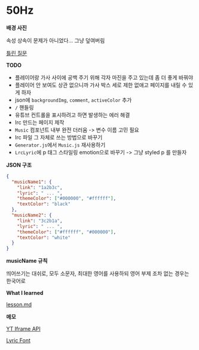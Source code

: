 # 50Hz

**배경 사진**

속성 상속이 문제가 아니었다... 그냥 덮여버림

[틀린 질문](https://images.unsplash.com/photo-1604604178488-03a6e925991e?ixlib=rb-4.0.3&ixid=MnwxMjA3fDB8MHxwaG90by1wYWdlfHx8fGVufDB8fHx8&auto=format&fit=crop&w=1187&q=80)

**TODO**

- 플레이어랑 가사 사이에 공백 주기 위해 각자 마진을 주고 있는데 좀 더 좋게 바꿔야
- 플레이어 안 보여도 상관 없으니까 가사 박스 세로 제한 없애고 페이지를 내릴 수 있게 하자
- json에 `backgroundImg`, `comment`, `activeColor` 추가
- `/` 핸들링
- 유튜브 컨트롤을 표시하려고 하면 발생하는 에러 해결
- lrc 만드는 페이지 제작
- `Music` 컴포넌트 내부 완전 더러움 -> 변수 이름 고민 필요
- lrc 파일 그 자체로 쓰는 방법으로 바꾸기
- `Generator.js`에서 `Music.js` 재사용하기
- `LrcLyric`에 p 태그 스타일링 emotion으로 바꾸기 -> 그냥 styled p 를 만들자

**JSON 구조**

```json
{
  "musicName1": {
    "link": "1a2b3c",
    "lyric": " ... ",
    "themeColor": ["#000000", "#ffffff"],
    "textColor": "black"
  },
  "musicName2": {
    "link": "3c2b1a",
    "lyric": " ... ",
    "themeColor": ["#ffffff", "#000000"],
    "textColor": "white"
  }
}
```

**musicName 규칙**

띄어쓰기는 대쉬로, 모두 소문자, 최대한 영어를 사용하되 영어 부제 조차 없는 경우는 한국어로

**What I learned**

[lesson.md](./lesson.md)

**메모**

[YT Iframe API](https://developers.google.com/youtube/iframe_api_reference?hl=ko)

[Lyric Font](https://fonts.google.com/specimen/Nanum+Myeongjo?query=Nanum)
